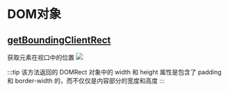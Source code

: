# DOM对象

## [getBoundingClientRect](https://developer.mozilla.org/zh-CN/docs/Web/API/Element/getBoundingClientRect)
获取元素在视口中的位置
<img src="../assets/img/../../../assets/img/element-box-diagram.png"/>

:::tip
  该方法返回的 DOMRect 对象中的 width 和 height 属性是包含了 padding 和 border-width 的，而不仅仅是内容部分的宽度和高度
:::